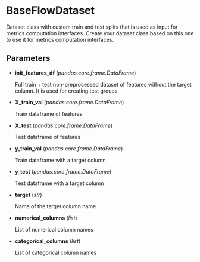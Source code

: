 # BaseFlowDataset

Dataset class with custom train and test splits that is used as input for metrics computation interfaces. Create your dataset class based on this one to use it for metrics computation interfaces.



## Parameters

- **init_features_df** (*pandas.core.frame.DataFrame*)

    Full train + test non-preprocessed dataset of features without the target column.  It is used for creating test groups.

- **X_train_val** (*pandas.core.frame.DataFrame*)

    Train dataframe of features

- **X_test** (*pandas.core.frame.DataFrame*)

    Test dataframe of features

- **y_train_val** (*pandas.core.frame.DataFrame*)

    Train dataframe with a target column

- **y_test** (*pandas.core.frame.DataFrame*)

    Test dataframe with a target column

- **target** (*str*)

    Name of the target column name

- **numerical_columns** (*list*)

    List of numerical column names

- **categorical_columns** (*list*)

    List of categorical column names




